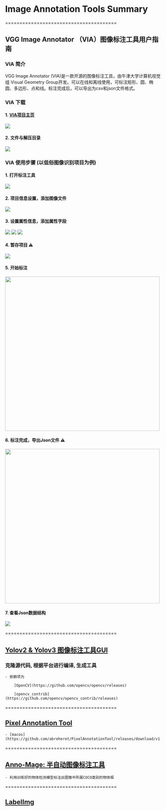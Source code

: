 # Image Annotation Tools Summary


=======================================
## VGG Image Annotator （VIA）图像标注工具用户指南


### VIA 简介

VGG Image Annotator (VIA)是一款开源的图像标注工具，由牛津大学计算机视觉组 Visual Geometry Group开发。可以在线和离线使用，可标注矩形、圆、椭圆、多边形、点和线。标注完成后，可以导出为csv和json文件格式。

### VIA 下载

#### 1.  [VIA项目主页](http://www.robots.ox.ac.uk/~vgg/software/via/)
![](assets/step-000.png)


#### 2. 文件与解压目录

![](assets/step-0001.png)


### VIA 使用步骤 (以低俗图像识别项目为例)

#### 1. 打开标注工具

![](assets/VIA_guide_001.png)

#### 2. 项目信息设置，添加图像文件

![](assets/VIA_guide_002.png)

#### 3. 设置属性信息，添加属性字段
![](assets/VIA_guide_003.png)
![](assets/VIA_guide_004.png)
![](assets/VIA_guide_005.png)

#### 4. 暂存项目 ⚠️
![](assets/VIA_guide_006.png)

#### 5. 开始标注
<img src="./assets/VIA_guide_007.png" width="500"> 

#### 6. 标注完成，导出Json文件 ⚠️
<img src="./assets/VIA_guide_008.png" width="500"> 

#### 7. 查看Json数据结构
![](assets/VIA_guide_009.png)



=======================================

## [Yolov2 & Yolov3 图像标注工具GUI](https://github.com/AlexeyAB/Yolo_mark)


### 克隆源代码, 根据平台进行编译, 生成工具

    - 依赖项为 

        [OpenCV](https://github.com/opencv/opencv/releases)

        [opencv_contrib](https://github.com/opencv/opencv_contrib/releases)



=======================================

## [Pixel Annotation Tool](https://github.com/abreheret/PixelAnnotationTool/releases)

    - [macos](https://github.com/abreheret/PixelAnnotationTool/releases/download/v1.3.2PixelAnnotationTool_x86_64_v1.3.2.dmg)



=======================================

## [Anno-Mage: 半自动图像标注工具](https://github.com/virajmavani/semi-auto-image-annotation-tool)

    - 利用训练好的物体检测模型标注出图像中所属COCO类别的物体框


=======================================
## [LabelImg](https://github.com/tzutalin/labelImg)

